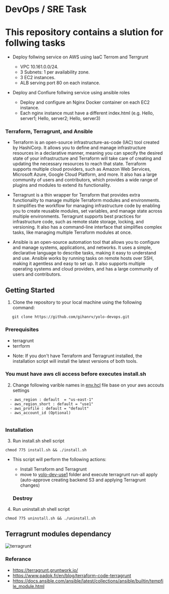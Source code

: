 # DevOps / SRE Task

# This repository contains a slution for follwing tasks

* Deploy follwing service on AWS using IaaC Terrom and Terrgrunt
  - VPC 10.161.0.0/24.
  - 3 Subnets: 1 per availability zone.
  - 3 EC2 instances.
  - ALB serving port 80 on each instance.

* Deploy and Confiure follwing service using ansible roles
  -  Deploy and configure an Nginx Docker container on each EC2 instance.
  - Each nginx instance must have a different index.html (e.g. Hello, server1; Hello, server2; Hello, server3)

### Terraform, Terragrunt, and Ansible

* Terraform is an open-source infrastructure-as-code (IAC) tool created by HashiCorp. It allows you to define and manage infrastructure resources in a declarative manner, meaning you can specify the desired state of your infrastructure and Terraform will take care of creating and updating the necessary resources to reach that state. Terraform supports multiple cloud providers, such as Amazon Web Services, Microsoft Azure, Google Cloud Platform, and more. It also has a large community of users and contributors, which provides a wide range of plugins and modules to extend its functionality.

* Terragrunt is a thin wrapper for Terraform that provides extra functionality to manage multiple Terraform modules and environments. It simplifies the workflow for managing infrastructure code by enabling you to create reusable modules, set variables, and manage state across multiple environments. Terragrunt supports best practices for infrastructure code, such as remote state storage, locking, and versioning. It also has a command-line interface that simplifies complex tasks, like managing multiple Terraform modules at once.


* Ansible is an open-source automation tool that allows you to configure and manage systems, applications, and networks. It uses a simple, declarative language to describe tasks, making it easy to understand and use.
Ansible works by running tasks on remote hosts over SSH, making it agentless and easy to set up. It also supports multiple operating systems and cloud providers, and has a large community of users and contributors.



## Getting Started
1. Clone the repository to your local machine using the following command:
```
   git clone https://github.com/gihanrv/yolo-devops.git
```

### Prerequisites
  - terragrunt
  - terrform
* Note: If you don't have Terraform and Terragrunt installed, the installation script will install the latest versions of both tools.
  
### You must have aws cli access before executes install.sh 

2. Change following varible names in [env.hcl](yolo-dev-use1/env.hcl) file base on your aws accouts settings
```
  - aws_region : default  = "us-east-1"
  - aws_region_short : default = "use1"
  - aws_profile : default = "default"
  - aws_account_id (Optional) 
  

```
### Installation
3. Run install.sh shell script 
```
chmod 775 install.sh && ./install.sh
```
* This script will perform the following actions:
  - Install Terraform and Terragrunt
  - move to [yolo-dev-use1](yolo-dev-use1) folder and execute terragrunt run-all apply (auto-approve creating backend S3 and applying Terragrunt changes)
   
  ### Destroy
4. Run uninstall.sh shell script 
```
chmod 775 uninstall.sh && ./uninstall.sh
```
 ## Terragrunt modules dependancy
![terragrunt](https://user-images.githubusercontent.com/29304495/233380438-f9286a8b-e65c-4883-9b24-f44490f44fcb.svg)

### Referance 
  - https://terragrunt.gruntwork.io/
  - https://www.padok.fr/en/blog/terraform-code-terragrunt
  - https://docs.ansible.com/ansible/latest/collections/ansible/builtin/tempfile_module.html

